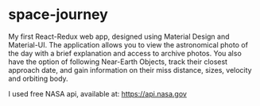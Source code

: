 # space-journey

My first React-Redux web app, designed using Material Design and Material-UI. The application allows you to view the astronomical photo of the day with a brief explanation and access to archive photos. You also have the option of following Near-Earth Objects, track their closest approach date, and gain information on their miss distance, sizes, velocity and orbiting body.

I used free NASA api, available at: https://api.nasa.gov
